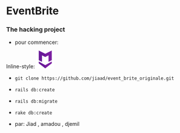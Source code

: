 # EventBrite

### The hacking project

- pour commencer:

Inline-style: 
![alt text](https://github.com/adam-p/markdown-here/raw/master/src/common/images/icon48.png "Logo Title Text 1")


- ```git clone https://github.com/jiaad/event_brite_originale.git ```
- ```rails db:create```
- ```rails db:migrate```
- ```rake db:create```





- par: Jiad , amadou , djemil
